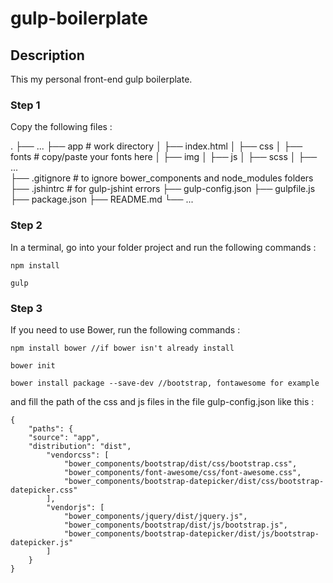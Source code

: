 # gulp-boilerplate

## Description

This my personal front-end gulp boilerplate.

### Step 1

Copy the following files :

.
├── ...
├── app                     # work directory
│   ├── index.html
│   ├── css
│   ├── fonts               # copy/paste your fonts here
│   ├── img
│   ├── js
│   ├── scss
│   ├── ...  
├── .gitignore              # to ignore bower_components and node_modules folders
├── .jshintrc               # for gulp-jshint errors
├── gulp-config.json
├── gulpfile.js
├── package.json
├── README.md
└── ...


### Step 2

In a terminal, go into your folder project and run the following commands :

```
npm install

gulp
```

### Step 3

If you need to use Bower, run the following commands :

```
npm install bower //if bower isn't already install

bower init

bower install package --save-dev //bootstrap, fontawesome for example
```

and fill the path of the css and js files in the file gulp-config.json like this :

```
{
	"paths": {
    "source": "app",
    "distribution": "dist",
		"vendorcss": [
			"bower_components/bootstrap/dist/css/bootstrap.css",
			"bower_components/font-awesome/css/font-awesome.css",
			"bower_components/bootstrap-datepicker/dist/css/bootstrap-datepicker.css"
		],
		"vendorjs": [
			"bower_components/jquery/dist/jquery.js",
			"bower_components/bootstrap/dist/js/bootstrap.js",
			"bower_components/bootstrap-datepicker/dist/js/bootstrap-datepicker.js"
		]
	}
}
```

